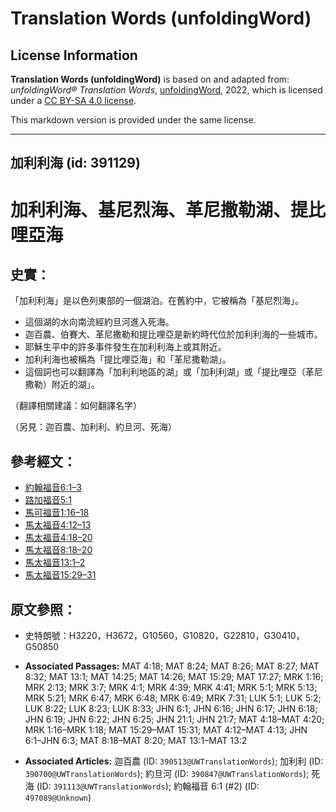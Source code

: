 # Translation Words (unfoldingWord)

## License Information

**Translation Words (unfoldingWord)** is based on and adapted from: _unfoldingWord® Translation Words_, [unfoldingWord](https://unfoldingword.org/utw), 2022, which is licensed under a [CC BY-SA 4.0 license](https://creativecommons.org/licenses/by-sa/4.0/legalcode.en).

This markdown version is provided under the same license.



--------------------------------

## 加利利海 (id: 391129)

加利利海、基尼烈海、革尼撒勒湖、提比哩亞海
=====================

史實：
---

「加利利海」是以色列東部的一個湖泊。在舊約中，它被稱為「基尼烈海」。

* 這個湖的水向南流經約旦河進入死海。
* 迦百農、伯賽大、革尼撒勒和提比哩亞是新約時代位於加利利海的一些城市。
* 耶穌生平中的許多事件發生在加利利海上或其附近。
* 加利利海也被稱為「提比哩亞海」和「革尼撒勒湖」。
* 這個詞也可以翻譯為「加利利地區的湖」或「加利利湖」或「提比哩亞（革尼撒勒）附近的湖」。

（翻譯相關建議：如何翻譯名字）

（另見：迦百農、加利利、約旦河、死海）

參考經文：
-----

* [約翰福音6:1–3](https://ref.ly/John6:1-John6:3)
* [路加福音5:1](https://ref.ly/Luke5:1)
* [馬可福音1:16–18](https://ref.ly/Mark1:16-Mark1:18)
* [馬太福音4:12–13](https://ref.ly/Matt4:12-Matt4:13)
* [馬太福音4:18–20](https://ref.ly/Matt4:18-Matt4:20)
* [馬太福音8:18–20](https://ref.ly/Matt8:18-Matt8:20)
* [馬太福音13:1–2](https://ref.ly/Matt13:1-Matt13:2)
* [馬太福音15:29–31](https://ref.ly/Matt15:29-Matt15:31)

原文參照：
-----

* 史特朗號：H3220，H3672，G10560，G10820，G22810，G30410，G50850

* **Associated Passages:** MAT 4:18; MAT 8:24; MAT 8:26; MAT 8:27; MAT 8:32; MAT 13:1; MAT 14:25; MAT 14:26; MAT 15:29; MAT 17:27; MRK 1:16; MRK 2:13; MRK 3:7; MRK 4:1; MRK 4:39; MRK 4:41; MRK 5:1; MRK 5:13; MRK 5:21; MRK 6:47; MRK 6:48; MRK 6:49; MRK 7:31; LUK 5:1; LUK 5:2; LUK 8:22; LUK 8:23; LUK 8:33; JHN 6:1; JHN 6:16; JHN 6:17; JHN 6:18; JHN 6:19; JHN 6:22; JHN 6:25; JHN 21:1; JHN 21:7; MAT 4:18–MAT 4:20; MRK 1:16–MRK 1:18; MAT 15:29–MAT 15:31; MAT 4:12–MAT 4:13; JHN 6:1–JHN 6:3; MAT 8:18–MAT 8:20; MAT 13:1–MAT 13:2
* **Associated Articles:** 迦百農 (ID: `390513@UWTranslationWords`); 加利利 (ID: `390700@UWTranslationWords`); 約旦河 (ID: `390847@UWTranslationWords`); 死海 (ID: `391113@UWTranslationWords`); 約翰福音 6:1 (#2) (ID: `497089@Unknown`)

